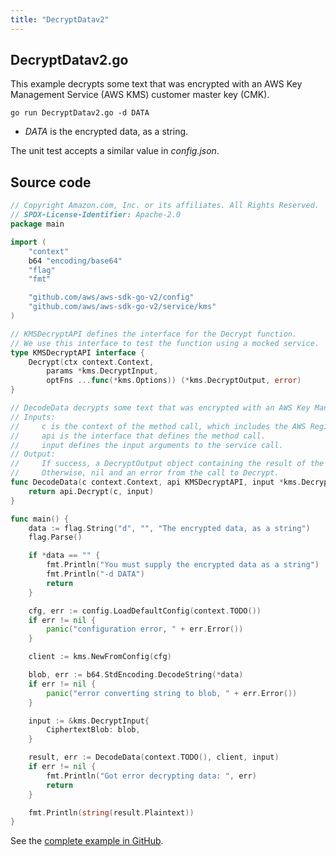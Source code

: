 ```yaml
---
title: "DecryptDatav2"
---
```

## DecryptDatav2.go

This example decrypts some text that was encrypted with an AWS Key Management Service (AWS KMS) customer master key (CMK).

`go run DecryptDatav2.go -d DATA`

- _DATA_ is the encrypted data, as a string.

The unit test accepts a similar value in _config.json_.

## Source code

```go
// Copyright Amazon.com, Inc. or its affiliates. All Rights Reserved.
// SPDX-License-Identifier: Apache-2.0
package main

import (
	"context"
	b64 "encoding/base64"
	"flag"
	"fmt"

	"github.com/aws/aws-sdk-go-v2/config"
	"github.com/aws/aws-sdk-go-v2/service/kms"
)

// KMSDecryptAPI defines the interface for the Decrypt function.
// We use this interface to test the function using a mocked service.
type KMSDecryptAPI interface {
	Decrypt(ctx context.Context,
		params *kms.DecryptInput,
		optFns ...func(*kms.Options)) (*kms.DecryptOutput, error)
}

// DecodeData decrypts some text that was encrypted with an AWS Key Management Service (AWS KMS) customer master key (CMK).
// Inputs:
//     c is the context of the method call, which includes the AWS Region.
//     api is the interface that defines the method call.
//     input defines the input arguments to the service call.
// Output:
//     If success, a DecryptOutput object containing the result of the service call and nil.
//     Otherwise, nil and an error from the call to Decrypt.
func DecodeData(c context.Context, api KMSDecryptAPI, input *kms.DecryptInput) (*kms.DecryptOutput, error) {
	return api.Decrypt(c, input)
}

func main() {
	data := flag.String("d", "", "The encrypted data, as a string")
	flag.Parse()

	if *data == "" {
		fmt.Println("You must supply the encrypted data as a string")
		fmt.Println("-d DATA")
		return
	}

	cfg, err := config.LoadDefaultConfig(context.TODO())
	if err != nil {
		panic("configuration error, " + err.Error())
	}

	client := kms.NewFromConfig(cfg)

	blob, err := b64.StdEncoding.DecodeString(*data)
	if err != nil {
		panic("error converting string to blob, " + err.Error())
	}

	input := &kms.DecryptInput{
		CiphertextBlob: blob,
	}

	result, err := DecodeData(context.TODO(), client, input)
	if err != nil {
		fmt.Println("Got error decrypting data: ", err)
		return
	}

	fmt.Println(string(result.Plaintext))
}

```

See the [complete example in GitHub](https://github.com/awsdocs/aws-doc-sdk-examples/blob/master/gov2/kms/DecryptData/DecryptDatav2.go).